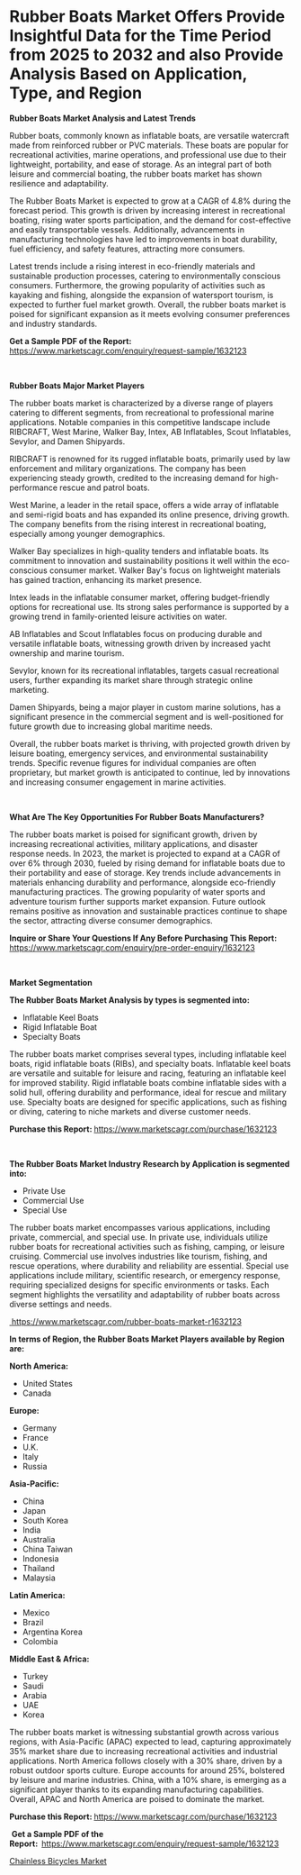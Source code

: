 <p><h1>Rubber Boats Market Offers Provide Insightful Data for the Time Period from 2025 to 2032 and also Provide Analysis Based on Application, Type, and Region</h1></p><p><strong>Rubber Boats Market Analysis and Latest Trends</strong></p>
<p><p>Rubber boats, commonly known as inflatable boats, are versatile watercraft made from reinforced rubber or PVC materials. These boats are popular for recreational activities, marine operations, and professional use due to their lightweight, portability, and ease of storage. As an integral part of both leisure and commercial boating, the rubber boats market has shown resilience and adaptability.</p><p>The Rubber Boats Market is expected to grow at a CAGR of 4.8% during the forecast period. This growth is driven by increasing interest in recreational boating, rising water sports participation, and the demand for cost-effective and easily transportable vessels. Additionally, advancements in manufacturing technologies have led to improvements in boat durability, fuel efficiency, and safety features, attracting more consumers.</p><p>Latest trends include a rising interest in eco-friendly materials and sustainable production processes, catering to environmentally conscious consumers. Furthermore, the growing popularity of activities such as kayaking and fishing, alongside the expansion of watersport tourism, is expected to further fuel market growth. Overall, the rubber boats market is poised for significant expansion as it meets evolving consumer preferences and industry standards.</p></p>
<p><strong>Get a Sample PDF of the Report:&nbsp;</strong> <a href="https://www.marketscagr.com/enquiry/request-sample/1632123?utm_campaign=2110&utm_medium=2&utm_source=Github&utm_content=ia&utm_term=30032025&utm_id=rubber-boats">https://www.marketscagr.com/enquiry/request-sample/1632123</a></p>
<p>&nbsp;</p>
<p><strong>Rubber Boats Major Market Players</strong></p>
<p><p>The rubber boats market is characterized by a diverse range of players catering to different segments, from recreational to professional marine applications. Notable companies in this competitive landscape include RIBCRAFT, West Marine, Walker Bay, Intex, AB Inflatables, Scout Inflatables, Sevylor, and Damen Shipyards. </p><p>RIBCRAFT is renowned for its rugged inflatable boats, primarily used by law enforcement and military organizations. The company has been experiencing steady growth, credited to the increasing demand for high-performance rescue and patrol boats. </p><p>West Marine, a leader in the retail space, offers a wide array of inflatable and semi-rigid boats and has expanded its online presence, driving growth. The company benefits from the rising interest in recreational boating, especially among younger demographics.</p><p>Walker Bay specializes in high-quality tenders and inflatable boats. Its commitment to innovation and sustainability positions it well within the eco-conscious consumer market. Walker Bay's focus on lightweight materials has gained traction, enhancing its market presence.</p><p>Intex leads in the inflatable consumer market, offering budget-friendly options for recreational use. Its strong sales performance is supported by a growing trend in family-oriented leisure activities on water.</p><p>AB Inflatables and Scout Inflatables focus on producing durable and versatile inflatable boats, witnessing growth driven by increased yacht ownership and marine tourism. </p><p>Sevylor, known for its recreational inflatables, targets casual recreational users, further expanding its market share through strategic online marketing.</p><p>Damen Shipyards, being a major player in custom marine solutions, has a significant presence in the commercial segment and is well-positioned for future growth due to increasing global maritime needs.</p><p>Overall, the rubber boats market is thriving, with projected growth driven by leisure boating, emergency services, and environmental sustainability trends. Specific revenue figures for individual companies are often proprietary, but market growth is anticipated to continue, led by innovations and increasing consumer engagement in marine activities.</p></p>
<p>&nbsp;</p>
<p><strong>What Are The Key Opportunities For Rubber Boats Manufacturers?</strong></p>
<p><p>The rubber boats market is poised for significant growth, driven by increasing recreational activities, military applications, and disaster response needs. In 2023, the market is projected to expand at a CAGR of over 6% through 2030, fueled by rising demand for inflatable boats due to their portability and ease of storage. Key trends include advancements in materials enhancing durability and performance, alongside eco-friendly manufacturing practices. The growing popularity of water sports and adventure tourism further supports market expansion. Future outlook remains positive as innovation and sustainable practices continue to shape the sector, attracting diverse consumer demographics.</p></p>
<p><strong>Inquire or Share Your Questions If Any Before Purchasing This Report:</strong> <a href="https://www.marketscagr.com/enquiry/pre-order-enquiry/1632123?utm_campaign=2110&utm_medium=2&utm_source=Github&utm_content=ia&utm_term=30032025&utm_id=rubber-boats">https://www.marketscagr.com/enquiry/pre-order-enquiry/1632123</a></p>
<p>&nbsp;</p>
<p><strong>Market Segmentation</strong></p>
<p><strong>The Rubber Boats Market Analysis by types is segmented into:</strong></p>
<p><ul><li>Inflatable Keel Boats</li><li>Rigid Inflatable Boat</li><li>Specialty Boats</li></ul></p>
<p><p>The rubber boats market comprises several types, including inflatable keel boats, rigid inflatable boats (RIBs), and specialty boats. Inflatable keel boats are versatile and suitable for leisure and racing, featuring an inflatable keel for improved stability. Rigid inflatable boats combine inflatable sides with a solid hull, offering durability and performance, ideal for rescue and military use. Specialty boats are designed for specific applications, such as fishing or diving, catering to niche markets and diverse customer needs.</p></p>
<p><strong>Purchase this Report:&nbsp;</strong><a href="https://www.marketscagr.com/purchase/1632123?utm_campaign=2110&utm_medium=2&utm_source=Github&utm_content=ia&utm_term=30032025&utm_id=rubber-boats">https://www.marketscagr.com/purchase/1632123</a></p>
<p>&nbsp;</p>
<p><strong>The Rubber Boats Market Industry Research by Application is segmented into:</strong></p>
<p><ul><li>Private Use</li><li>Commercial Use</li><li>Special Use</li></ul></p>
<p><p>The rubber boats market encompasses various applications, including private, commercial, and special use. In private use, individuals utilize rubber boats for recreational activities such as fishing, camping, or leisure cruising. Commercial use involves industries like tourism, fishing, and rescue operations, where durability and reliability are essential. Special use applications include military, scientific research, or emergency response, requiring specialized designs for specific environments or tasks. Each segment highlights the versatility and adaptability of rubber boats across diverse settings and needs.</p></p>
<p><a href="https://www.marketscagr.com/rubber-boats-market-r1632123?utm_campaign=2110&utm_medium=2&utm_source=Github&utm_content=ia&utm_term=30032025&utm_id=rubber-boats">&nbsp;https://www.marketscagr.com/rubber-boats-market-r1632123</a></p>
<p><strong>In terms of Region, the Rubber Boats Market Players available by Region are:</strong></p>
<p>
    <p> <strong> North America: </strong>
        <ul>
            <li>United States</li>
            <li>Canada</li>
        </ul>
        </p> 
    <p> <strong> Europe: </strong>
        <ul>
            <li>Germany</li>
            <li>France</li>
            <li>U.K.</li>
            <li>Italy</li>
            <li>Russia</li>
        </ul>
        </p> 
    <p> <strong> Asia-Pacific: </strong>
        <ul>
            <li>China</li>
            <li>Japan</li>
            <li>South Korea</li>
            <li>India</li>
            <li>Australia</li>
            <li>China Taiwan</li>
            <li>Indonesia</li>
            <li>Thailand</li>
            <li>Malaysia</li>
        </ul>
        </p> 
    <p> <strong> Latin America: </strong>
        <ul>
            <li>Mexico</li>
            <li>Brazil</li>
            <li>Argentina Korea</li>
            <li>Colombia</li>
        </ul>
        </p> 
    <p> <strong> Middle East & Africa: </strong>
        <ul>
            <li>Turkey</li>
            <li>Saudi</li>
            <li>Arabia</li>
            <li>UAE</li>
            <li>Korea</li>
        </ul>
    </p>
    </p>
<p><p>The rubber boats market is witnessing substantial growth across various regions, with Asia-Pacific (APAC) expected to lead, capturing approximately 35% market share due to increasing recreational activities and industrial applications. North America follows closely with a 30% share, driven by a robust outdoor sports culture. Europe accounts for around 25%, bolstered by leisure and marine industries. China, with a 10% share, is emerging as a significant player thanks to its expanding manufacturing capabilities. Overall, APAC and North America are poised to dominate the market.</p></p>
<p><strong>Purchase this Report: </strong><a href="https://www.marketscagr.com/purchase/1632123?utm_campaign=2110&utm_medium=2&utm_source=Github&utm_content=ia&utm_term=30032025&utm_id=rubber-boats">https://www.marketscagr.com/purchase/1632123</a></p>
<p>&nbsp;<strong>Get a Sample PDF of the Report:&nbsp;&nbsp;</strong><a href="https://www.marketscagr.com/enquiry/request-sample/1632123?utm_campaign=2110&utm_medium=2&utm_source=Github&utm_content=ia&utm_term=30032025&utm_id=rubber-boats">https://www.marketscagr.com/enquiry/request-sample/1632123</a></p>
<p><strong></strong></p>
<p><p><a href="https://github.com/JakirUddin651/Market-Research-Report-List-2/blob/main/chainless-bicycles-market.md?utm_campaign=2110&utm_medium=2&utm_source=Github&utm_content=ia&utm_term=30032025&utm_id=rubber-boats">Chainless Bicycles Market</a></p></p>